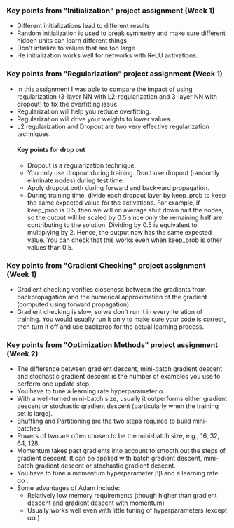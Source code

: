 ### Key points from "Initialization" project assignment (Week 1)

- Different initializations lead to different results
- Random initialization is used to break symmetry and make sure different hidden units can learn different things
- Don't intialize to values that are too large
- He initialization works well for networks with ReLU activations.

### Key points from "Regularization" project assignment (Week 1)
- In this assignment I was able to compare the impact of using regularization (3-layer NN with L2-regularization and 3-layer NN with dropout) to fix the overfitting issue. 
- Regularization will help you reduce overfitting.
- Regularization will drive your weights to lower values.
- L2 regularization and Dropout are two very effective regularization techniques.
  #### Key points for drop out
  - Dropout is a regularization technique.
  - You only use dropout during training. Don't use dropout (randomly eliminate nodes) during test time.
  - Apply dropout both during forward and backward propagation.
  - During training time, divide each dropout layer by keep_prob to keep the same expected value for the activations. For example, if keep_prob is 0.5, then we will on average shut down half the nodes, so the output will be scaled by 0.5 since only the remaining half are contributing to the solution. Dividing by 0.5 is equivalent to multiplying by 2. Hence, the output now has the same expected value. You can check that this works even when keep_prob is other values than 0.5.


### Key points from "Gradient Checking" project assignment (Week 1)
- Gradient checking verifies closeness between the gradients from backpropagation and the numerical approximation of the gradient (computed using forward propagation).
- Gradient checking is slow, so we don't run it in every iteration of training. You would usually run it only to make sure your code is correct, then turn it off and use backprop for the actual learning process.

### Key points from "Optimization Methods" project assignment (Week 2)
- The difference between gradient descent, mini-batch gradient descent and stochastic gradient descent is the number of examples you use to perform one update step.
- You have to tune a learning rate hyperparameter α.
- With a well-turned mini-batch size, usually it outperforms either gradient descent or stochastic gradient descent (particularly when the training set is large).
- Shuffling and Partitioning are the two steps required to build mini-batches
- Powers of two are often chosen to be the mini-batch size, e.g., 16, 32, 64, 128.
- Momentum takes past gradients into account to smooth out the steps of gradient descent. It can be applied with batch gradient descent, mini-batch gradient descent or stochastic gradient descent.
- You have to tune a momentum hyperparameter  ββ  and a learning rate  αα .
- Some advantages of Adam include:
  - Relatively low memory requirements (though higher than gradient descent and gradient descent with momentum)
  - Usually works well even with little tuning of hyperparameters (except  αα )
